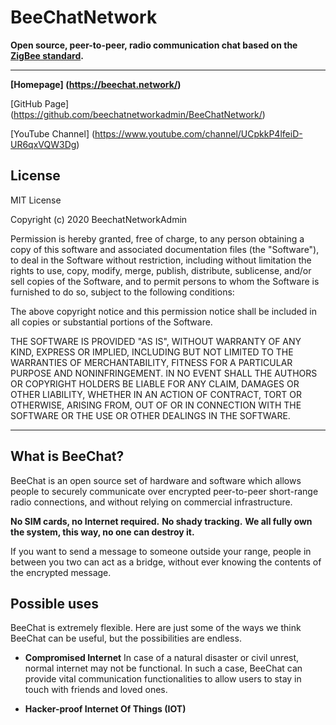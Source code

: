 # BeeChatNetwork
**Open source, peer-to-peer, radio communication chat based on the [ZigBee standard](https://zigbeealliance.org/).**

---

**[Homepage]
(https://beechat.network/)**

[GitHub Page]
(https://github.com/beechatnetworkadmin/BeeChatNetwork/)

[YouTube Channel]
(https://www.youtube.com/channel/UCpkkP4lfeiD-UR6qxVQW3Dg)


## License
>
MIT License
>
Copyright (c) 2020 BeechatNetworkAdmin
>
Permission is hereby granted, free of charge, to any person obtaining a copy
of this software and associated documentation files (the "Software"), to deal
in the Software without restriction, including without limitation the rights
to use, copy, modify, merge, publish, distribute, sublicense, and/or sell
copies of the Software, and to permit persons to whom the Software is
furnished to do so, subject to the following conditions:
>
The above copyright notice and this permission notice shall be included in all
copies or substantial portions of the Software.
>
THE SOFTWARE IS PROVIDED "AS IS", WITHOUT WARRANTY OF ANY KIND, EXPRESS OR
IMPLIED, INCLUDING BUT NOT LIMITED TO THE WARRANTIES OF MERCHANTABILITY,
FITNESS FOR A PARTICULAR PURPOSE AND NONINFRINGEMENT. IN NO EVENT SHALL THE
AUTHORS OR COPYRIGHT HOLDERS BE LIABLE FOR ANY CLAIM, DAMAGES OR OTHER
LIABILITY, WHETHER IN AN ACTION OF CONTRACT, TORT OR OTHERWISE, ARISING FROM,
OUT OF OR IN CONNECTION WITH THE SOFTWARE OR THE USE OR OTHER DEALINGS IN THE
SOFTWARE.

---

## What is BeeChat?

BeeChat is an open source set of hardware and software which allows people to securely communicate over encrypted peer-to-peer short-range radio connections, and without relying on commercial infrastructure.

**No SIM cards, no Internet required.**
**No shady tracking.**
**We all fully own the system, this way, no one can destroy it.**

If you want to send a message to someone outside your range, people in between you two can act as a bridge, without ever knowing the contents of the encrypted message.

## Possible uses

BeeChat is extremely flexible. Here are just some of the ways we think BeeChat can be useful, but the possibilities are endless.

* **Compromised Internet**
In case of a natural disaster or civil unrest, normal internet may not be functional. In such a case, BeeChat can provide vital communication functionalities to allow users to stay in touch with friends and loved ones. 

* **Hacker-proof Internet Of Things (IOT)**
